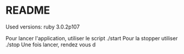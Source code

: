 # README

Used versions: 
ruby 3.0.2p107

Pour lancer l'application, utiliser le script ./start
Pour la stopper utiliser ./stop
Une fois lancer, rendez vous d
